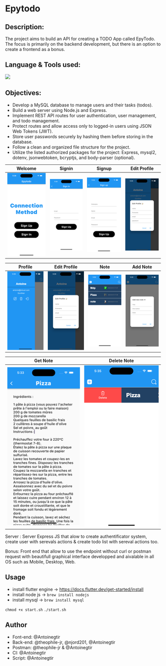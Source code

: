 # Epytodo

## Description:
The project aims to build an API for creating a TODO App called EpyTodo. The focus is primarily on the backend development, but there is an option to create a frontend as a bonus.

## Language & Tools used:

<img src="https://skillicons.dev/icons?i=js,express,flutter,dart,nodejs,mysql"/>

## Objectives:

- Develop a MySQL database to manage users and their tasks (todos).
- Build a web server using Node.js and Express.
- Implement REST API routes for user authentication, user management, and todo management.
- Protect routes and allow access only to logged-in users using JSON Web Tokens (JWT).
- Store user passwords securely by hashing them before storing in the database.
- Follow a clean and organized file structure for the project.
- Utilize the listed authorized packages for the project: Express, mysql2, dotenv, jsonwebtoken, bcryptjs, and body-parser (optional).

Welcome                |  Signin                | Signup |   Edit Profile 
:-------------------------:|:-------------------------:|:-------------------------:|:-------------------------:
![](https://github.com/Antoinegtir/bloc-note/blob/main/assets/onboard.png)|![](https://github.com/Antoinegtir/bloc-note/blob/main/assets/signin.png)|![](https://github.com/Antoinegtir/bloc-note/blob/main/assets/signup.png)|![](https://github.com/Antoinegtir/bloc-note/blob/main/assets/editprofile.png)|

Profile                |  Edit Profile                | Note |   Add Note
:-------------------------:|:-------------------------:|:-------------------------:|:-------------------------:
![](https://github.com/Antoinegtir/bloc-note/blob/main/assets/profile.png)|![](https://github.com/Antoinegtir/bloc-note/blob/main/assets/editprofile.png)|![](https://github.com/Antoinegtir/bloc-note/blob/main/assets/home.png)|![](https://github.com/Antoinegtir/bloc-note/blob/main/assets/addnote.png)|

Get Note                |  Delete Note               
:-------------------------:|:-------------------------:
![](https://github.com/Antoinegtir/bloc-note/blob/main/assets/note.png)|![](https://github.com/Antoinegtir/bloc-note/blob/main/assets/delete.png)|
Server : Server Express JS that alow to create authentificator system, create user with serevals actions & create todo list with sereval actions too.

Bonus: Front end that allow to use the endpoint without curl or postman request with beautifull graphical interface developped and aivalable in all OS such as Mobile, Desktop, Web.

## Usage

- install flutter engine -> https://docs.flutter.dev/get-started/install
- install node js -> `brew install nodejs`
- install mysql -> `brew install mysql`

`chmod +x start.sh`
`./start.sh`

## Author

- Font-end: @Antoinegtir
- Back-end: @theophile-jr, @njord201, @Antoinegtir
- Postman: @theophile-jr & @Antoinegtir
- CI: @Antoinegtir
- Script: @Antoinegtir
